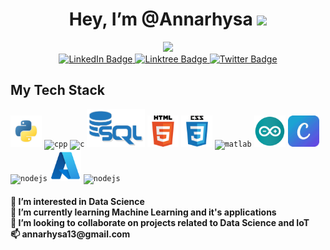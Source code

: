 <div align = "center">
<h1>
  Hey, I’m @Annarhysa <img src="https://media.giphy.com/media/hvRJCLFzcasrR4ia7z/giphy.gif" width="30px"/>
</h1></div>
<div id="header" align="center"> <img src="https://media.giphy.com/media/M9gbBd9nbDrOTu1Mqx/giphy.gif" width="100"/>
</div>
<div id="badges", align="center">
  <a href="https://www.linkedin.com/in/annarhysa-albert-92550918b/">
    <img src="https://img.shields.io/badge/LinkedIn-darkblue?style=for-the-badge&logo=linkedin&logoColor=white" alt="LinkedIn Badge"/>
  </a>
  <a href="https://linktr.ee/anna_albert">
   <img src="https://img.shields.io/badge/Linktree-darkgreen?style=for-the-badge&logo=linktree&logoColor=black" alt="Linktree Badge"/>
  </a>
  <a href="https://twitter.com/annarhysa003">
    <img src="https://img.shields.io/badge/Twitter-blue?style=for-the-badge&logo=twitter&logoColor=white" alt="Twitter Badge"/>
  </a>
</div>

## My Tech Stack
<code><img height="50" alt="python" src="https://raw.githubusercontent.com/github/explore/80688e429a7d4ef2fca1e82350fe8e3517d3494d/topics/python/python.png"></code>
<code><img height="50" alt="cpp" src="https://www.filehippox.com/wp-content/uploads/2020/04/1-3-300x300.png"></code>
<code><img height="50" alt="c" src="https://th.bing.com/th/id/OIP.5fFJnc5j2RZTNAHekxL2rAHaHa?pid=ImgDet&rs=1"></code>
<code><img height="60" alt="sql" src="./images/sql2-compressed-1-removebg-preview.png"></code> 
<code><img height="50" alt="html" src="https://raw.githubusercontent.com/github/explore/5c058a388828bb5fde0bcafd4bc867b5bb3f26f3/topics/html/html.png"></code>
<code><img height="50" alt="css" src="https://raw.githubusercontent.com/github/explore/80688e429a7d4ef2fca1e82350fe8e3517d3494d/topics/css/css.png"></code> 
<code><img height="50" alt="matlab" src="https://th.bing.com/th/id/OIP.Y6KsX-tNhk6njyFKwOkELAHaG8?pid=ImgDet&rs=1"></code>
<code><img height="50" alt="nodejs" src="https://raw.githubusercontent.com/github/explore/80688e429a7d4ef2fca1e82350fe8e3517d3494d/topics/arduino/arduino.png"></code> 
<code><img height="50" alt="nodejs" src="./images/OIP__1_-removebg-preview.png"></code> 
<code><img height="50" alt="nodejs" src="https://upload.wikimedia.org/wikipedia/commons/thumb/3/33/Figma-logo.svg/800px-Figma-logo.svg.png"></code> 
<code><img height="50" alt="nodejs" src="https://raw.githubusercontent.com/github/explore/80688e429a7d4ef2fca1e82350fe8e3517d3494d/topics/azure/azure.png"></code> 
<code><img height="50" alt="nodejs" src="https://th.bing.com/th/id/R.ae87fc7428be8c8b7905f206ba52533f?rik=SvB%2fqWhzKJj0Ww&riu=http%3a%2f%2fwww.ortechnologies.net%2fwp-content%2fuploads%2f2018%2f01%2falteryx-crest2.png&ehk=7Nw3zJho0jbnb7pkZk%2fYeXxQ5Hrc87VVYz4%2bNJRyBwg%3d&risl=&pid=ImgRaw&r=0"></code> 

<h4>
👀 I’m interested in Data Science<br>
🌱 I’m currently learning Machine Learning and it's applications<br>
💞️ I’m looking to collaborate on projects related to Data Science and IoT<br>
📫 annarhysa13@gmail.com </h4>

<!---
Annarhysa/Annarhysa is a ✨ special ✨ repository because its `README.md` (this file) appears on your GitHub profile.
You can click the Preview link to take a look at your changes.
--->
